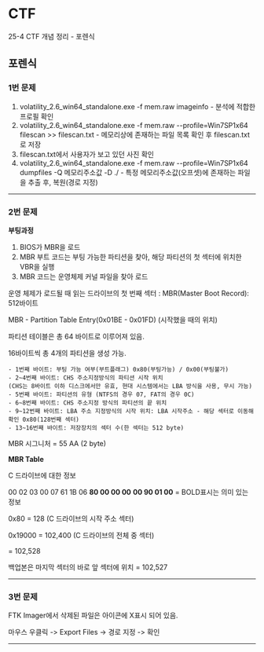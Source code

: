 # CTF

25-4 CTF 개념 정리 - 포렌식

## 포렌식

### 1번 문제

1) volatility_2.6_win64_standalone.exe -f mem.raw imageinfo - 분석에 적합한 프로필 확인
2) volatility_2.6_win64_standalone.exe -f mem.raw --profile=Win7SP1x64 filescan >> filescan.txt - 메모리상에 존재하는 파일 목록 확인 후 filescan.txt로 저장
3) filescan.txt에서 사용자가 보고 있던 사진 확인
4) volatility_2.6_win64_standalone.exe -f mem.raw --profile=Win7SP1x64 dumpfiles -Q 메모리주소값 -D ./ - 특정 메모리주소값(오프셋)에 존재하는 파일을 추출 후, 복원(경로 지정)

***

### 2번 문제

**부팅과정**

1) BIOS가 MBR을 로드
2) MBR 부트 코드는 부팅 가능한 파티션을 찾아, 해당 파티션의 첫 섹터에 위치한 VBR을 실행
3) MBR 코드는 운영체제 커널 파일을 찾아 로드

운영 체제가 로드될 때 읽는 드라이브의 첫 번째 섹터 : MBR(Master Boot Record): 512바이트

MBR - Partition Table Entry(0x01BE - 0x01FD) (시작했을 때의 위치)

파티션 테이블은 총 64 바이트로 이루어져 있음.

16바이트씩 총 4개의 파티션을 생성 가능.

```
- 1번째 바이트: 부팅 가능 여부(부트플래그) 0x80(부팅가능) / 0x00(부팅불가)
- 2~4번째 바이트: CHS 주소지정방식의 파티션 시작 위치
(CHS는 8바이트 이하 디스크에서만 유효, 현대 시스템에서는 LBA 방식을 사용, 무시 가능)
- 5번째 바이트: 파티션의 유형 (NTFS의 경우 07, FAT의 경우 0C)
- 6~8번째 바이트: CHS 주소지정 방식의 파티션의 끝 위치
- 9~12번째 바이트: LBA 주소 지정방식의 시작 위치: LBA 시작주소 - 해당 섹터로 이동해 확인 0x80(128번째 섹터)
- 13~16번째 바이트: 저장장치의 섹터 수(한 섹터는 512 byte)
```

MBR 시그니처 = 55 AA (2 byte)

**MBR Table**

C 드라이브에 대한 정보

00 02 03 00 07 61 1B 06 **80 00 00 00** **00 90 01 00** = BOLD표시는 의미 있는 정보

0x80 = 128 (C 드라이브의 시작 주소 섹터)

0x19000 = 102,400 (C 드라이브의 전체 중 섹터)

= 102,528

백업본은 마지막 섹터의 바로 앞 섹터에 위치 = 102,527

***

### 3번 문제

FTK Imager에서 삭제된 파일은 아이콘에 X표시 되어 있음.

마우스 우클릭 -> Export Files -> 경로 지정 -> 확인

***
